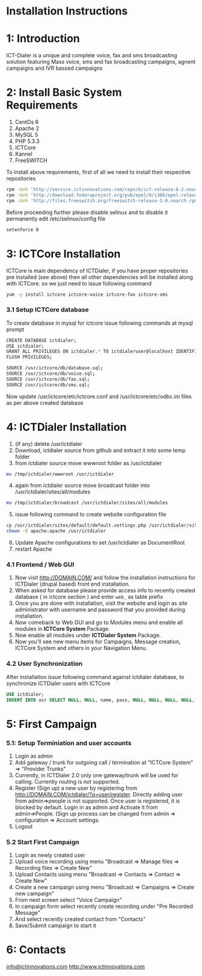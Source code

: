Installation Instructions
=========================


1: Introduction
===============

ICT-Dialer is a unique and complete voice, fax and sms broadcasting solution featuring Mass voice, sms and fax broadcasting campaigns, agnent campaigns and IVR bassed campaigns


2: Install Basic System Requirements
====================================

 1.  CentOs 6
 2.  Apache 2
 3.  MySQL 5
 4.  PHP 5.3.3
 5.  ICTCore
 6.  Kannel
 7.  FreeSWITCH

To install above requirements, first of all we need to install their respective repositories

```bash
rpm -Uvh 'http://service.ictinnovations.com/repo/6/ict-release-6-2.noarch.rpm'
rpm -Uvh 'http://download.fedoraproject.org/pub/epel/6/i386/epel-release-6-8.noarch.rpm'
rpm -Uvh 'http://files.freeswitch.org/freeswitch-release-1-0.noarch.rpm'
```

Before proceeding further please disable selinux and to disable it permanently edit /etc/selinux/config file

```bash
setenforce 0
```

3: ICTCore Installation
=======================
ICTCore is main dependency of ICTDialer, if you have proper repositories pre installed (see above) then all other dependencies will be installed along with ICTCore. so we just need to issue following command

```bash
yum -y install ictcore ictcore-voice ictcore-fax ictcore-sms
```

### 3.1 Setup ICTCore database
To create database in mysql for ictcore issue following commands at mysql prompt

```bash
CREATE DATABASE ictdialer;
USE ictdialer;
GRANT ALL PRIVILEGES ON ictdialer.* TO ictdialeruser@localhost IDENTIFIED BY 'plsChangeIt';
FLUSH PRIVILEGES;

SOURCE /usr/ictcore/db/database.sql;
SOURCE /usr/ictcore/db/voice.sql;
SOURCE /usr/ictcore/db/fax.sql;
SOURCE /usr/ictcore/db/sms.sql;
```

Now update /usr/ictcore/etc/ictcore.conf and /usr/ictcore/etc/odbc.ini files as per above created database


4: ICTDialer Installation
=========================
1. (if any) delete /usr/ictdialer
2. Download, ictdialer source from github and extract it into some temp folder
3. from ictdialer source move wwwroot folder as /usr/ictdialer
```bash
mv /tmp/ictdialer/wwwroot /usr/ictdialer
```
4. again from ictdialer source move broadcast folder into /usr/ictdialer/sites/all/modules
```bash
mv /tmp/ictdialer/broadcast /usr/ictdialer/sites/all/modules
```
5. issue following command to create website configuration file
```bash
cp /usr/ictdialer/sites/default/default.settings.php /usr/ictdialer/sites/default/settings.php
chown -R apache:apache /usr/ictdialer
```
6. Update Apache configurations to set /usr/ictdialer as DocumentRoot
7. restart Apache

### 4.1 Frontend / Web GUI
1. Now visit http://DOMAIN.COM/ and follow the installation instructions for ICTDialer (drupal based) front end installation.
2. When asked for database please provide access info to recently created database ( in ictcore section ) and enter `web_` as table prefix
2. Once you are done with installation, visit the website and login as site administrator with username and password that you provided during installation.
4. Now comeback to Web GUI and go to Modules menu and enable all modules in __ICTCore System__ Package.
5. Now enable all modules under __ICTDialer System__ Package.
6. Now you'll see new menu items for Campaigns, Message creation, ICTCore System and others in your Navigation Menu.

### 4.2 User Synchronization
After installation issue following command against ictdialer database, to synchronize ICTDialer users with ICTCore

```sql
USE ictdialer;
INSERT INTO usr SELECT NULL, NULL, name, pass, NULL, NULL, NULL, NULL, NULL, mail, NULL, NULL, NULL, NULL, NULL, 1, UNIX_TIMESTAMP(), 1, NULL, NULL FROM web_users WHERE uid > 0;
```

5: First Campaign
=================

### 5.1: Setup Terminiation and user accounts
1. Login as admin
2. Add gateway / trunk for outgoing call / termination at "ICTCore System" => "Provider Trunks"
3. Currently, in ICTDialer 2.0 only one gateway/trunk will be used for calling. Currently routing is not supported.
4. Register (Sign up) a new user by registering from http://DOMAIN.COM/ictdialer/?q=user/register. Directly adding user from admin=>people is not supported. Once user is registered, it is blocked by default. Login in as admin and Activate it from admin=>People. (Sign up process can be changed from admin => configuration => Account settings. 
5. Logout

### 5.2 Start First Campaign
1. Login as newly created user
2. Upload voice recording using menu "Broadcast => Manage files => Recording files => Create New"
3. Upload Contacts using menu "Broadcast => Contacts => Contact => Create New"
4. Create a new campaign using menu "Broadcast => Campaigns => Create new campaign"
5. From next screen select "Voice Campaign"
6. In campaign form select recently create recording under "Pre Recorded Message"
7. And select recently created contact from "Contacts"
8. Save/Submit campaign to start it

6: Contacts
===========
info@ictinnovations.com
http://www.ictinnovations.com
